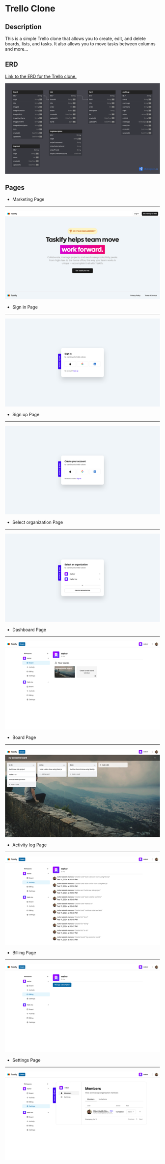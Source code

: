 # Trello Clone

## Description

This is a simple Trello clone that allows you to create, edit, and delete boards, lists, and tasks. It also allows you to move tasks between columns and more...

## ERD

[Link to the ERD for the Trello clone.](https://dbdiagram.io/d/Trello-clone-65c947e1ac844320aee94704)

![Trello Schema ERD](./public/Trello_Schema_ERD.png)

## Pages

- Marketing Page
<hr />

![Marketing Page](public/screenshots/1.png)

- Sign in Page
<hr />

![Sign in Page](public/screenshots/2.png)

- Sign up Page
<hr />

![Sign up Page](public/screenshots/3.png)

- Select organization Page
<hr />

![select organization Page](public/screenshots/9.png)

- Dashboard Page
<hr />

![Dashboard Page](public/screenshots/4.png)

- Board Page
<hr />

![board Page](public/screenshots/5.png)

- Activity log Page
<hr />

![activity log Page](public/screenshots/6.png)

- Billing Page
<hr />

![billing Page](public/screenshots/7.png)

- Settings Page
<hr />

![settings Page](public/screenshots/8.png)
